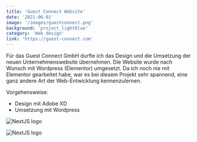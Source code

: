 ```yaml
---
title: 'Guest Connect Website' 
date: '2021-06-01' 
image: '/images/guestconnect.png' 
background: 'project_lightblue'
category: 'Web design' 
link: 'https://guest-connect.com'
---
```


Für das Guest Connect GmbH durfte ich das Design und die Umsetzung der neuen Unternehmenswebsite übernehmen. Die Website
wurde nach Wunsch mit Wordpress (Elementor) umgesetzt. Da ich noch nie mit Elementor gearbeitet habe, war es bei diesem
Projekt sehr spannend, eine ganz andere Art der Web-Entwicklung kennenzulernen.

Vorgehensweise:

- Design mit Adobe XD
- Umsetzung mit Wordpress


![NextJS logo](/images/guestconnect_screens.png "Guest Connect Design")

![NextJS logo](/images/guestconnect_typography.png "NextJS Logo")
